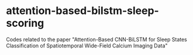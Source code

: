 # attention-based-bilstm-sleep-scoring
Codes related to the paper "Attention-Based CNN-BiLSTM for Sleep States Classification of Spatiotemporal Wide-Field Calcium Imaging Data"
